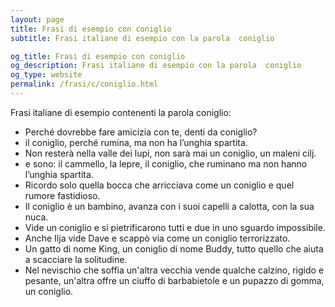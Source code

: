 ```yaml
---
layout: page
title: Frasi di esempio con coniglio 
subtitle: Frasi italiane di esempio con la parola  coniglio

og_title: Frasi di esempio con coniglio 
og_description: Frasi italiane di esempio con la parola  coniglio
og_type: website
permalink: /frasi/c/coniglio.html
---
```


Frasi italiane di esempio contenenti la parola coniglio:


- Perché dovrebbe fare amicizia con te, denti da coniglio?
- il coniglio, perché rumina, ma non ha l’unghia spartita.
- Non resterà nella valle dei lupi, non sarà mai un coniglio, un maleni cilj.
- e sono: il cammello, la lepre, il coniglio, che ruminano ma non hanno l’unghia spartita.
- Ricordo solo quella bocca che arricciava come un coniglio e quel rumore fastidioso.
- Il coniglio è un bambino, avanza con i suoi capelli a calotta, con la sua nuca.
- Vide un coniglio e si pietrificarono tutti e due in uno sguardo impossibile.
- Anche Ilja vide Dave e scappò via come un coniglio terrorizzato.
- Un gatto di nome King, un coniglio di nome Buddy, tutto quello che aiuta a scacciare la solitudine.
- Nel nevischio che soffia un'altra vecchia vende qualche calzino, rigido e pesante, un'altra offre un ciuffo di barbabietole e un pupazzo di gomma, un coniglio.
